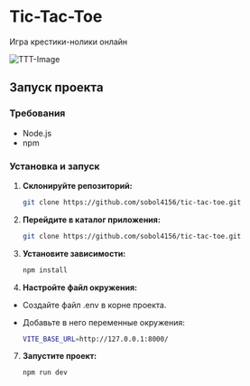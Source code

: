# Tic-Tac-Toe

Игра крестики-нолики онлайн

![TTT-Image](https://play-lh.googleusercontent.com/eyk1guybqKVomFJm5okzo58kokRbGilsXQJaWRMp44Pz7mqTSq9RTx7BGGswTgz7sw)

## Запуск проекта

### Требования
- Node.js
- npm

### Установка и запуск

1. **Склонируйте репозиторий:**
   ```bash
   git clone https://github.com/sobol4156/tic-tac-toe.git
   
2. **Перейдите в каталог приложения:**
   ```bash
   git clone https://github.com/sobol4156/tic-tac-toe.git
   
3. **Установите зависимости:**
   ```bash
   npm install
   
5. **Настройте файл окружения:**
 - Создайте файл .env в корне проекта.
- Добавьте в него переменные окружения:
  
   ```bash
   VITE_BASE_URL=http://127.0.0.1:8000/
   

7. **Запустите проект:**
   
   ```bash
   npm run dev
